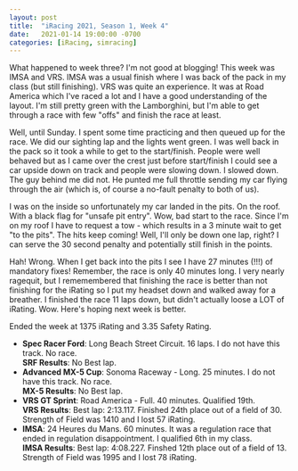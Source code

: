 ```yaml
---
layout: post
title:  "iRacing 2021, Season 1, Week 4"
date:   2021-01-14 19:00:00 -0700
categories: [iRacing, simracing]
---
```

What happened to week three? I'm not good at blogging! This week was IMSA and VRS. IMSA was a usual finish where I was back of the pack in my class (but still finishing). VRS was quite an experience. It was at Road America which I've raced a lot and I have a good understanding of the layout. I'm still pretty green with the Lamborghini, but I'm able to get through a race with few "offs" and finish the race at least.

Well, until Sunday. I spent some time practicing and then queued up for the race. We did our sighting lap and the lights went green. I was well back in the pack so it took a while to get to the start/finish. People were well behaved but as I came over the crest just before start/finish I could see a car upside down on track and people were slowing down. I slowed down. The guy behind me did not. He punted me full throttle sending my car flying through the air (which is, of course a no-fault penalty to both of us). 

I was on the inside so unfortunately my car landed in the pits. On the roof. With a black flag for "unsafe pit entry". Wow, bad start to the race. Since I'm on my roof I have to request a tow - which results in a 3 minute wait to get "to the pits". The hits keep coming! Well, I'll only be down one lap, right? I can serve the 30 second penalty and potentially still finish in the points. 

Hah! Wrong. When I get back into the pits I see I have 27 minutes (!!!) of mandatory fixes! Remember, the race is only 40 minutes long. I very nearly ragequit, but I rememembered that finishing the race is better than not finishing for the iRating so I put my headset down and walked away for a breather. I finished the race 11 laps down, but didn't actually loose a LOT of iRating. Wow. Here's hoping next week is better.

Ended the week at 1375 iRating and 3.35 Safety Rating.

* **Spec Racer Ford**: Long Beach Street Circuit. 16 laps. I do not have this track. No race.  
**SRF Results**: No Best lap.  
* **Advanced MX-5 Cup**: Sonoma Raceway - Long. 25 minutes. I do not have this track. No race.  
**MX-5 Results**: No Best lap.
* **VRS GT Sprint**: Road America - Full. 40 minutes. Qualified 19th.   
**VRS Results**: Best lap: 2:13.117. Finished 24th place out of a field of 30. Strength of Field was 1410 and I lost 57 iRating.
* **IMSA**: 24 Heures du Mans. 60 minutes. It was a regulation race that ended in regulation disappointment. I qualified 6th in my class.  
**IMSA Results**: Best lap: 4:08.227. Finshed 12th place out of a field of 13. Strength of Field was 1995 and I lost 78 iRating.
